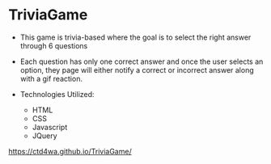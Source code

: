# TriviaGame

- This game is trivia-based where the goal is to select the right answer through 6 questions

- Each question has only one correct answer and once the user selects an option, they page will either notify a correct or incorrect answer along with a gif reaction.

- Technologies Utilized: 
  - HTML 
  - CSS 
  - Javascript 
  - JQuery

https://ctd4wa.github.io/TriviaGame/

